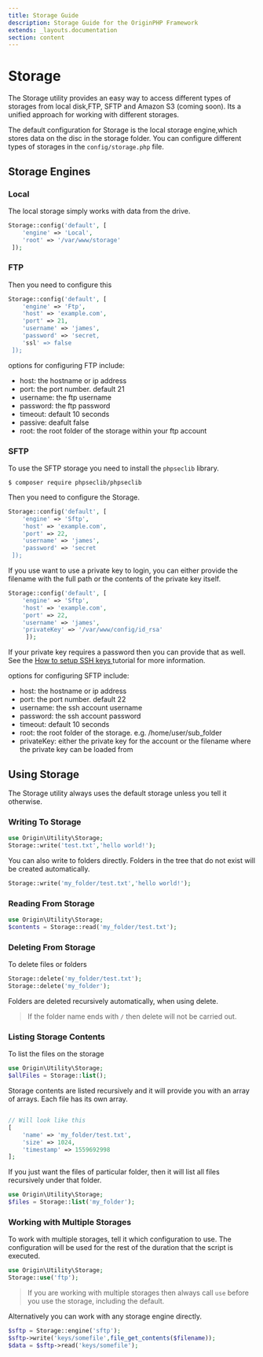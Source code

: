 ```yaml
---
title: Storage Guide
description: Storage Guide for the OriginPHP Framework
extends: _layouts.documentation
section: content
---
```

# Storage

The Storage utility provides an easy way to access different types of storages from local disk,FTP, SFTP and Amazon S3 (coming soon). Its a unified approach for working with different storages.

The default configuration for Storage is the local storage engine,which stores data on the disc in the storage folder. You can configure different types of storages in the `config/storage.php` file.

## Storage Engines

### Local

The local storage simply works with data from the drive.

```php
Storage::config('default', [
    'engine' => 'Local',
    'root' => '/var/www/storage'
 ]);
```

### FTP

Then you need to configure this

```php
Storage::config('default', [
    'engine' => 'Ftp',
    'host' => 'example.com',
    'port' => 21,
    'username' => 'james',
    'password' => 'secret,
    'ssl' => false
 ]);
```

options for configuring FTP include:

- host: the hostname or ip address
- port: the port number. default 21
- username: the ftp username
- password: the ftp password
- timeout: default 10 seconds
- passive: deafult false
- root: the root folder of the storage within your ftp account

### SFTP

To use the SFTP storage you need to install the `phpseclib` library.

```linux
$ composer require phpseclib/phpseclib
```

Then you need to configure the Storage.

```php
Storage::config('default', [
    'engine' => 'Sftp',
    'host' => 'example.com',
    'port' => 22,
    'username' => 'james',
    'password' => 'secret
 ]);
```

If you use want to use a private key to login, you can either provide the filename with the full path or the contents of the private key itself.


```php
Storage::config('default', [
    'engine' => 'Sftp',
    'host' => 'example.com',
    'port' => 22,
    'username' => 'james',
    'privateKey' => '/var/www/config/id_rsa'
     ]);
```

If your private key requires a password then you can provide that as well. See the [How to setup SSH keys ](https://linuxize.com/post/how-to-set-up-ssh-keys-on-ubuntu-1804/) tutorial for more information.

options for configuring SFTP include:

- host: the hostname or ip address
- port: the port number. default 22
- username: the ssh account username
- password: the ssh account password
- timeout: default 10 seconds
- root: the root folder of the storage. e.g. /home/user/sub_folder
- privateKey: either the private key for the account or the filename where the private key can be loaded from

## Using Storage

The Storage utility always uses the default storage unless you tell it otherwise.

### Writing To Storage

```php
use Origin\Utility\Storage;
Storage::write('test.txt','hello world!');
```

You can also write to folders directly. Folders in the tree that do not exist will be created automatically.

```php
Storage::write('my_folder/test.txt','hello world!');
```

### Reading From Storage

```php
use Origin\Utility\Storage;
$contents = Storage::read('my_folder/test.txt');
```

### Deleting From Storage

To delete files or folders

```php
Storage::delete('my_folder/test.txt');
Storage::delete('my_folder');
```

Folders are deleted recursively automatically, when using delete.

> If the folder name ends with `/` then delete will not be carried out.

### Listing Storage Contents

To list the files on the storage

```php
use Origin\Utility\Storage;
$allFiles = Storage::list();
```

Storage contents are listed recursively and it will provide you with an array of arrays. Each file has its own array.

```php

// Will look like this
[
    'name' => 'my_folder/test.txt',
    'size' => 1024,
    'timestamp' => 1559692998
];

```

If you just want the files of particular folder, then it will list all files recursively under that folder.

```php
use Origin\Utility\Storage;
$files = Storage::list('my_folder');
```

### Working with Multiple Storages

To work with multiple storages, tell it which configuration to use. The configuration will be used for the rest of the 
duration that the script is executed.

```php
use Origin\Utility\Storage;
Storage::use('ftp');
```

> If you are working with multiple storages then always call `use` before you use the storage, including the default.

Alternatively you can work with any storage engine directly.

```php
$sftp = Storage::engine('sftp');
$sftp->write('keys/somefile',file_get_contents($filename));
$data = $sftp->read('keys/somefile');
```